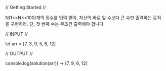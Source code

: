 // Getting Started //

N(1<=N<=100)개의 정수를 입력 받아, 자신의 바로 앞 수보다 큰 수만 출력하는 로직을 구현하라. 단, 첫 번째 수는 무조건 출력해야 합니다.

// INPUT //

let arr = [7, 3, 9, 5, 6, 12]

// OUTPUT //

console.log(solution(arr)) -> [7, 9, 6, 12]